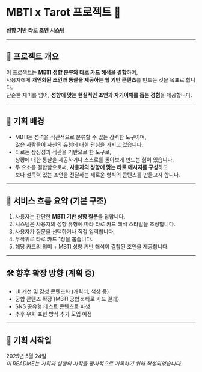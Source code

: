 # MBTI x Tarot 프로젝트 🔮

**성향 기반 타로 조언 시스템**

---

## 📌 프로젝트 개요

이 프로젝트는 **MBTI 성향 분류와 타로 카드 해석을 결합**하여,  
사용자에게 **개인화된 조언과 통찰을 제공하는 웹 기반 콘텐츠**를 만드는 것을 목표로 합니다.  
단순한 재미를 넘어, **성향에 맞는 현실적인 조언과 자기이해를 돕는 경험**을 제공합니다.

---

## 🧠 기획 배경

- MBTI는 성격을 직관적으로 분류할 수 있는 강력한 도구이며,  
  많은 사람들이 자신의 유형에 대한 관심을 가지고 있습니다.
- 타로는 상징성과 직관을 기반으로 한 도구로,  
  상황에 대한 통찰을 제공하거나 스스로를 돌아보게 만드는 힘이 있습니다.
- 두 요소를 결합함으로써, **사용자의 성향에 맞는 타로 메시지를 구성**하고  
  보다 설득력 있는 조언을 전달하는 새로운 형식의 콘텐츠를 만들고자 합니다.

---

## 🔮 서비스 흐름 요약 (기본 구조)

1. 사용자는 간단한 **MBTI 기반 성향 질문**을 답합니다.
2. 시스템은 사용자의 성향 유형에 따라 타로 카드 해석 스타일을 조정합니다.
3. 사용자가 질문을 선택하거나 직접 입력합니다.
4. 무작위로 타로 카드 1장을 뽑습니다.
5. 해당 카드의 의미 + MBTI 성향 기반 해석이 결합된 조언을 제공합니다.

---

## 🛠️ 향후 확장 방향 (계획 중)

- UI 개선 및 감성 콘텐츠화 (캐릭터, 색상 등)
- 궁합 콘텐츠 확장 (MBTI 궁합 x 타로 카드 결과)
- SNS 공유형 테스트 콘텐츠로 파생
- 추후 우회 표현 방식 추가 도입 예정

---

## 📅 기획 시작일

2025년 5월 24일  
_이 README는 기획과 실행의 시작을 명시적으로 기록하기 위해 작성되었습니다._
